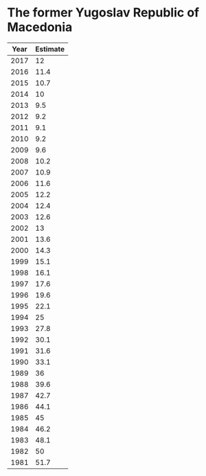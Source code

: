 # The former Yugoslav Republic of Macedonia

| Year | Estimate |
| ---- | -------- |
| 2017 | 12 |
| 2016 | 11.4 |
| 2015 | 10.7 |
| 2014 | 10 |
| 2013 | 9.5 |
| 2012 | 9.2 |
| 2011 | 9.1 |
| 2010 | 9.2 |
| 2009 | 9.6 |
| 2008 | 10.2 |
| 2007 | 10.9 |
| 2006 | 11.6 |
| 2005 | 12.2 |
| 2004 | 12.4 |
| 2003 | 12.6 |
| 2002 | 13 |
| 2001 | 13.6 |
| 2000 | 14.3 |
| 1999 | 15.1 |
| 1998 | 16.1 |
| 1997 | 17.6 |
| 1996 | 19.6 |
| 1995 | 22.1 |
| 1994 | 25 |
| 1993 | 27.8 |
| 1992 | 30.1 |
| 1991 | 31.6 |
| 1990 | 33.1 |
| 1989 | 36 |
| 1988 | 39.6 |
| 1987 | 42.7 |
| 1986 | 44.1 |
| 1985 | 45 |
| 1984 | 46.2 |
| 1983 | 48.1 |
| 1982 | 50 |
| 1981 | 51.7 |